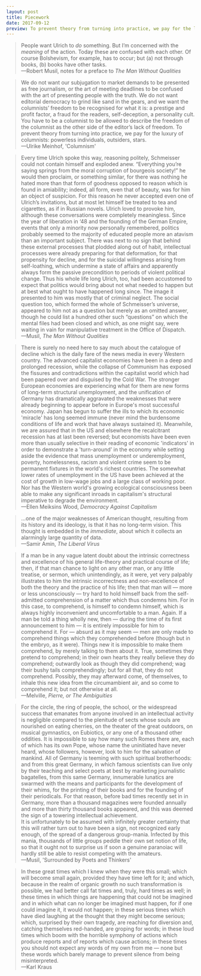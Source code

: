 ```yaml
---
layout: post
title: Piecework
date: 2017-09-12
preview: To prevent theory from turning into practice, we pay for the luxury of columnists.
---
```


>People want Ulrich to *do* something. But I’m concerned with the *meaning* of the action. Today these are confused with each other. Of course Bolshevism, for example, has to occur; but (a) not through books, (b) books have other tasks.  
—Robert Musil, notes for a preface to *The Man Without Qualities*

>We do not want our subjugation to market demands to be presented as free journalism, or the art of meeting deadlines to be confused with the art of presenting people with the truth. We do not want editorial democracy to grind like sand in the gears, and we want the columnists’ freedom to be recognised for what it is: a prestige and profit factor, a fraud for the readers, self-deception, a personality cult. You have to be a columnist to be allowed to describe the freedom of the columnist as the other side of the editor’s lack of freedom. To prevent theory from turning into practice, we pay for the luxury of columnists: powerless individuals, outsiders, stars.  
—Ulrike Meinhof, 'Columnism'

>Every time Ulrich spoke this way, reasoning politely, Schmeisser could not contain himself and exploded anew. “Everything you’re saying springs from the moral corruption of bourgeois society!” he would then proclaim, or something similar, for there was nothing he hated more than that form of goodness opposed to reason which is found in amiability; indeed, all form, even that of beauty, was for him an object of suspicion. For this reason he never accepted even one of Ulrich’s invitations, but at most let himself be treated to tea and cigarettes, as if in Russian novels. Ulrich loved to provoke him, although these conversations were completely meaningless. Since the year of liberation in ‘48 and the founding of the German Empire, events that only a minority now personally remembered, politics probably seemed to the majority of educated people more an atavism than an important subject. There was next to no sign that behind these external processes that plodded along out of habit, intellectual processes were already preparing for that deformation, for that propensity for decline, and for the suicidal willingness arising from self-loathing, which undermine a state of affairs and apparently always form the passive precondition to periods of violent political change. Thus his whole life long Ulrich, too, had been accustomed to expect that politics would bring about not what needed to happen but at best what ought to have happened long since. The image it presented to him was mostly that of criminal neglect. The social question too, which formed the whole of Schmeisser’s universe, appeared to him not as a question but merely as an omitted answer, though he could list a hundred other such “questions” on which the mental files had been closed and which, as one might say, were waiting in vain for manipulative treatment in the Office of Dispatch.  
—Musil, *The Man Without Qualities*

>There is surely no need here to say much about the catalogue of decline which is the daily fare of the news media in every Western country. The advanced capitalist economies have been in a deep and prolonged recession, while the collapse of Communism has exposed the fissures and contradictions within the capitalist world which had been papered over and disguised by the Cold War. The stronger European economies are experiencing what for them are new forms of long-term structural unemployment, and the unification of Germany has dramatically aggravated the weaknesses that were already beginning to appear before in Europe's most successful economy. Japan has begun to suffer the ills to which its economic 'miracle' has long seemed immune (never mind the burdensome conditions of life and work that have always sustained it). Meanwhile, we are assured that in the US and elsewhere the recalcitrant recession has at last been reversed; but economists have been even more than usually selective in their reading of economic 'indicators' in order to demonstrate a 'turn-around' in the economy while setting aside the evidence that mass unemployment or underemployment, poverty, homelessness, racism and violent crime seem to be permanent fixtures in the world's richest countries. The somewhat lower rates of unemployment in the US have been achieved at the cost of growth in low-wage jobs and a large class of working poor. Nor has the Western world's growing ecological consciousness been able to make any significant inroads in capitalism's structural imperative to degrade the environment.  
—Ellen Meiksins Wood, *Democracy Against Capitalism*

>...one of the major weaknesses of American thought, resulting from its history and its ideology, is that it has no long-term vision. This thought is embedded in the *immediate*, about which it collects an alarmingly large quantity of data.  
—Samir Amin, *The Liberal Virus*

>If a man be in any vague latent doubt about the intrinsic correctness and excellence of his general life-theory and practical course of life; then, if that man chance to light on any other man, or any little treatise, or sermon, which unintendingly, as it were, yet very palpably illustrates to him the intrinsic incorrectness and non-excellence of both the theory and the practice of his life; then that man will — more or less unconsciously — try hard to hold himself back from the self-admitted comprehension of a matter which thus condemns him. For in this case, to comprehend, is himself to condemn himself, which is always highly inconvenient and uncomfortable to a man. Again. If a man be told a thing wholly new, then — during the time of its first announcement to him — it is entirely impossible for him to comprehend it. For — absurd as it may seem — men are only made to comprehend things which they comprehended before (though but in the embryo, as it were). Things new it is impossible to make them comprehend, by merely talking to them about it. True, sometimes they pretend to comprehend; in their own hearts they really believe they do comprehend; outwardly look as though they did comprehend; wag their bushy tails comprehendingly; but for all that, they do not comprehend. Possibly, they may afterward come, of themselves, to inhale this new idea from the circumambient air, and so come to comprehend it; but not otherwise at all.  
—Melville, *Pierre,  or The Ambiguities*

>For the circle, the ring of people, the school, or the widespread success that emanates from anyone involved in an intellectual activity is negligible compared to the plenitude of sects whose souls are nourished on eating cherries, on the theater of the great outdoors, on musical gymnastics, on Eubiotics, or any one of a thousand other oddities. It is impossible to say how many such Romes there are, each of which has its own Pope, whose name the uninitiated have never heard, whose followers, however, look to him for the salvation of mankind. All of Germany is teeming with such spiritual brotherhoods: and from this great Germany, in which famous scientists can live only by their teaching and select poets at best by marketing journalistic bagatelles, from this same Germany, innumerable lunatics are swarmed with the means and participants for the development of their whims, for the printing of their books and for the founding of their periodicals. For that reason, before bad times recently set in in Germany, more than a thousand magazines were founded annually and more than thirty thousand books appeared, and this was deemed the sign of a towering intellectual achievement.  
>It is unfortunately to be assumed with infinitely greater certainty that this will rather turn out to have been a sign, not recognized early enough, of the spread of a dangerous group-mania. Infected by this mania, thousands of little groups peddle their own set notion of life, so that it ought not to surprise us if soon a genuine paranoiac will hardly still be able to resist competing with the amateurs.  
—Musil, 'Surrounded by Poets and Thinkers'

>In these great times which I knew when they were this small; which will become small again, provided they have time left for it; and which, because in the realm of organic growth no such transformation is possible, we had better call fat times and, truly, hard times as well; in these times in which things are happening that could not be imagined and in which what can no longer be imagined must happen, for if one could imagine it, it would not happen; in these serious times which have died laughing at the thought that they might become serious; which, surprised by their own tragedy, are reaching for diversion and, catching themselves red-handed, are groping for words; in these loud times which boom with the horrible symphony of actions which produce reports and of reports which cause actions; in these times you should not expect any words of my own from me — none but these words which barely manage to prevent silence from being misinterpreted.  
—Karl Kraus
